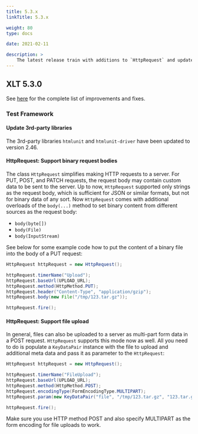 ```yaml
---
title: 5.3.x
linkTitle: 5.3.x

weight: 80
type: docs

date: 2021-02-11

description: >
    The latest release train with additions to `HttpRequest` and updates third parties. 
---
```


## XLT 5.3.0

See [here](https://github.com/Xceptance/XLT/milestone/9?closed=1) for the complete list of improvements and fixes.

### Test Framework

#### Update 3rd-party libraries

The 3rd-party libraries `htmlunit` and `htmlunit-driver` have been updated to version 2.46.

#### HttpRequest: Support binary request bodies

The class `HttpRequest` simplifies making HTTP requests to a server. For PUT, POST, and PATCH requests, the request body may contain custom data to be sent to the server. Up to now, `HttpRequest` supported only strings as the request body, which is sufficient for JSON or similar formats, but not for binary data of any sort. Now `HttpRequest` comes with additional overloads of the `body(...)` method to set binary content from different sources as the request body:

* `body(byte[])`
* `body(File)`
* `body(InputStream)`

See below for some example code how to put the content of a binary file into the body of a PUT request:

```java
HttpRequest httpRequest = new HttpRequest();

httpRequest.timerName("Upload");
httpRequest.baseUrl(UPLOAD_URL);
httpRequest.method(HttpMethod.PUT);
httpRequest.header("Content-Type", "application/gzip");
httpRequest.body(new File("/tmp/123.tar.gz"));

httpRequest.fire();
```

#### HttpRequest: Support file upload

In general, files can also be uploaded to a server as multi-part form data in a POST request. `HttpRequest` supports this mode now as well. All you need to do is populate a `KeyDataPair` instance with the file to upload and additional meta data and pass it as parameter to the `HttpRequest`:

```java
HttpRequest httpRequest = new HttpRequest();

httpRequest.timerName("FileUpload");
httpRequest.baseUrl(UPLOAD_URL);
httpRequest.method(HttpMethod.POST);
httpRequest.encodingType(FormEncodingType.MULTIPART);
httpRequest.param(new KeyDataPair("file", "/tmp/123.tar.gz", "123.tar.gz", "application/gzip", StandardCharsets.UTF_8));

httpRequest.fire();
```

Make sure you use HTTP method POST and also specify MULTIPART as the form encoding for file uploads to work.